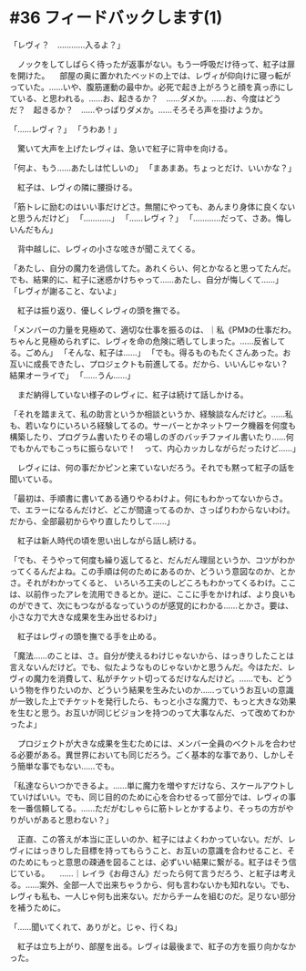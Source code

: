 # #36 フィードバックします(1)
「レヴィ？　…………入るよ？」

　ノックをしてしばらく待ったが返事がない。もう一呼吸だけ待って、紅子は扉を開けた。
　部屋の奥に置かれたベッドの上では、レヴィが仰向けに寝っ転がっていた。……いや、腹筋運動の最中か。必死で起き上がろうと顔を真っ赤にしている、と思われる。……お、起きるか？　……ダメか。……お、今度はどうだ？　起きるか？　……やっぱりダメか。……そろそろ声を掛けようか。

「……レヴィ？」
「うわあ！」

　驚いて大声を上げたレヴィは、急いで紅子に背中を向ける。

「何よ、もう……あたしは忙しいの」
「まあまあ。ちょっとだけ、いいかな？」

　紅子は、レヴィの隣に腰掛ける。

「筋トレに励むのはいい事だけどさ。無闇にやっても、あんまり身体に良くないと思うんだけど」
「…………」
「……レヴィ？」
「…………だって、さあ。悔しいんだもん」

　背中越しに、レヴィの小さな呟きが聞こえてくる。

「あたし、自分の魔力を過信してた。あれくらい、何とかなると思ってたんだ。でも、結果的に、紅子に迷惑かけちゃって……あたし、自分が悔しくて……」
「レヴィが謝ること、ないよ」

　紅子は振り返り、優しくレヴィの頭を撫でる。

「メンバーの力量を見極めて、適切な仕事を振るのは、｜私《PM》の仕事だわ。ちゃんと見極められずに、レヴィを命の危険に晒してしまった。……反省してる。ごめん」
「そんな、紅子は……」
「でも。得るものもたくさんあった。お互いに成長できたし、プロジェクトも前進してる。だから、いいんじゃない？　結果オーライで」
「……うん……」

　まだ納得していない様子のレヴィに、紅子は続けて話しかける。

「それを踏まえて、私の助言というか相談というか、経験談なんだけど。……私も、若いなりにいろいろ経験してるの。サーバーとかネットワーク機器を何度も構築したり、プログラム書いたりその場しのぎのバッチファイル書いたり……何でもかんでもこっちに振らないで！　って、内心カッカしながらだったけど……」

　レヴィには、何の事だかピンと来ていないだろう。それでも黙って紅子の話を聞いている。

「最初は、手順書に書いてある通りやるわけよ。何にもわかってないからさ。で、エラーになるんだけど、どこが間違ってるのか、さっぱりわからないわけ。だから、全部最初からやり直したりして……」

　紅子は新人時代の頃を思い出しながら話し続ける。

「でも、そうやって何度も繰り返してると、だんだん理屈というか、コツがわかってくるんだよね。この手順は何のためにあるのか、どういう意図なのか、とかさ。それがわかってくると、 いろいろ工夫のしどころもわかってくるわけ。ここは、以前作ったアレを流用できるとか。逆に、ここに手をかければ、より良いものができて、次にもつながるなっていうのが感覚的にわかる……とかさ。要は、小さな力で大きな成果を生み出せるわけ」

　紅子はレヴィの頭を撫でる手を止める。

「魔法……のことは、さ。自分が使えるわけじゃないから、はっきりしたことは言えないんだけど。でも、似たようなものじゃないかと思うんだ。今はただ、レヴィの魔力を消費して、私がチケット切ってるだけなんだけど。……でも、どういう物を作りたいのか、どういう結果を生みたいのか……っていうお互いの意識が一致した上でチケットを発行したら、もっと小さな魔力で、もっと大きな効果を生むと思う。お互いが同じビジョンを持つのって大事なんだ、って改めてわかったよ」

　プロジェクトが大きな成果を生むためには、メンバー全員のベクトルを合わせる必要がある。異世界においても同じだろう。ごく基本的な事であり、しかしそう簡単な事でもない……でも。

「私達ならいつかできるよ。……単に魔力を増やすだけなら、スケールアウトしていけばいい。でも、同じ目的のために心を合わせるって部分では、レヴィの事を一番信頼してる。……ただがむしゃらに筋トレとかするより、そっちの方がやりがいがあると思わない？」

　正直、この答えが本当に正しいのか、紅子にはよくわかっていない。だが、レヴィにはっきりした目標を持ってもらうこと、お互いの意識を合わせること、そのためにもっと意思の疎通を図ることは、必ずいい結果に繋がる。紅子はそう信じている。
　……｜レイラ《お母さん》だったら何て言うだろう、と紅子は考える。……案外、全部一人で出来ちゃうから、何も言わないかも知れない。でも、レヴィも私も、一人じゃ何も出来ない。だからチームを組むのだ。足りない部分を補うために。

「……聞いてくれて、ありがと。じゃ、行くね」

　紅子は立ち上がり、部屋を出る。レヴィは最後まで、紅子の方を振り向かなかった。